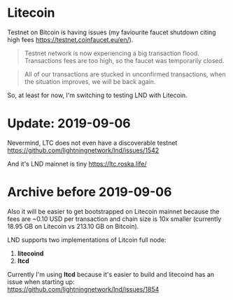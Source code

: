 # Litecoin

Testnet on Bitcoin is having issues (my faviourite faucet shutdown citing high fees https://testnet.coinfaucet.eu/en/).

> Testnet network is now experiencing a big transaction flood. Transactions fees are too high, so the faucet was temporarily closed.

> All of our transactions are stucked in unconfirmed transactions, when the situation improves, we will be back again.

So, at least for now, I'm switching to testing LND with Litecoin.

# Update: 2019-09-06

Nevermind, LTC does not even have a discoverable testnet https://github.com/lightningnetwork/lnd/issues/1542

And it's LND mainnet is tiny https://ltc.roska.life/


# Archive before 2019-09-06

Also it will be easier to get bootstrapped on Litecoin mainnet because the fees are ~0.10 USD per transaction and chain size is 10x smaller (currently 18.95 GB on Litecoin vs 213.10 GB on Bitcoin).

LND supports two implementations of Litcoin full node: 
1. **litecoind**
2. **ltcd**

Currently I'm using **ltcd** because it's easier to build and litecoind has an issue when starting up: https://github.com/lightningnetwork/lnd/issues/1854
